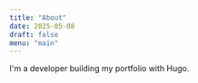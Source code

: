 ```yaml
---
title: "About"
date: 2025-05-08
draft: false
menu: "main"
---
```

I'm a developer building my portfolio with Hugo.